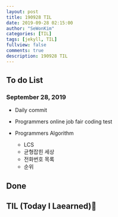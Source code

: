 ```yaml
---
layout: post
title: 190928 TIL
date: 2019-09-28 02:15:00
author: "SeWonKim"
categories: [TIL]
tags: [jekyll, TIL]
fullview: false
comments: true
description: 190928 TIL
---
```


## To do List

### September 28, 2019

- Daily commit
- Programmers online job fair coding test
- Programmers Algorithm

  - LCS
  - 균형잡힌 세상
  - 전화번호 목록
  - 순위

## Done

## TIL (Today I Laearned)🤔
